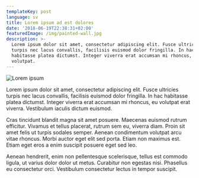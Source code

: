 ```yaml
---
templateKey: post
language: sv
title: Lorem ipsum ad est dolores
date: '2018-06-19T22:38:31+02:00'
featuredImage: /img/painted-wall.jpg
description: >-
  Lorem ipsum dolor sit amet, consectetur adipiscing elit. Fusce ultricies
  turpis nec lacus convallis, facilisis euismod dolor fringilla. In hac
  habitasse platea dictumst. Integer viverra erat accumsan mi rhoncus, eu
  volutpat.
---
```

![Lorem ipsum](/img/painted-wall.jpg)

Lorem ipsum dolor sit amet, consectetur adipiscing elit. Fusce ultricies turpis nec lacus convallis, facilisis euismod dolor fringilla. In hac habitasse platea dictumst. Integer viverra erat accumsan mi rhoncus, eu volutpat erat viverra. Vestibulum iaculis dictum euismod.

Cras tincidunt blandit magna sit amet posuere. Maecenas euismod rutrum efficitur. Vivamus et tellus placerat, rutrum sem eu, viverra diam. Proin sit amet felis ut turpis sodales semper. Aenean condimentum volutpat arcu vitae rhoncus. Morbi auctor eget elit sed porta. Etiam non maximus est. Etiam eget eros a enim suscipit posuere eget sed leo.

Aenean hendrerit, enim non pellentesque scelerisque, tellus est commodo ligula, ut varius dolor dolor ut metus. Curabitur non egestas nisi. Phasellus eu consectetur orci. Vestibulum consectetur lectus in tempor suscipit.
